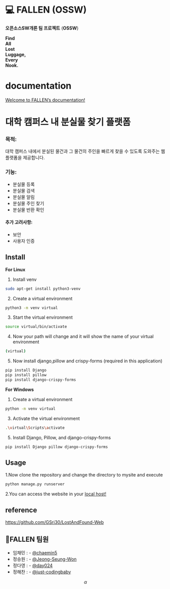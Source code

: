 # 💻 FALLEN (OSSW)

**오픈소스SW개론 팀 프로젝트** (**OSSW**) <br>

**Find** <br>
**All** <br>
**Lost** <br>
**Luggage,** <br>
**Every** <br>
**Nook.** <br>


# documentation

[Welcome to FALLEN’s documentation!](https://fallen.readthedocs.io/en/latest/)

# 대학 캠퍼스 내 분실물 찾기 플랫폼 

### **목적**: 
대학 캠퍼스 내에서 분실된 물건과 그 물건의 주인을 빠르게 찾을 수 있도록 도와주는 웹 플랫폼을 제공합니다.

### **기능**:
 - 분실물 등록
 - 분실물 검색
 - 분실물 알림
 - 분실물 주인 찾기
 - 분실물 반환 확인

#### **추가 고려사항**:
 - 보안
 - 사용자 인증
## Install
**For Linux**
1. Install venv
```sh
sudo apt-get install python3-venv
```
2. Create a virtual environment
```sh
python3 -m venv virtual
```
3. Start the virtual environment
```sh
source virtual/bin/activate
```
4. Now your path will change and it will show the name of your virtual environment
```sh
(virtual)
```
5. Now install django,pillow and crispy-forms (required in this application)
```sh
pip install Django
pip install pillow
pip install django-crispy-forms
```
**For Windows**
1. Create a virtual environment
```sh
python -m venv virtual
```
3. Activate the virtual environment
```sh
.\virtual\Scripts\activate
```
5. Install Django, Pillow, and django-crispy-forms
```sh
pip install Django pillow django-crispy-forms
```

## Usage
1.Now clone the repository and change the directory to mysite and execute
```sh
python manage.py runserver
```
2.You can access the website in your <a href="http://127.0.0.1:8000/">local host!</a>


## reference
https://github.com/GSri30/LostAndFound-Web

## 👤FALLEN 팀원
- 임채민 : - [@chaemin5](https://github.com/chaemin5)
- 정승원 : - [@Jeong-Seung-Won](https://github.com/Jeong-Seung-Won)
- 정다영 : - [@day024](https://github.com/day024)
- 정해찬 : - [@just-codingbaby](https://github.com/just-codingbaby)


$$ \alpha $$
